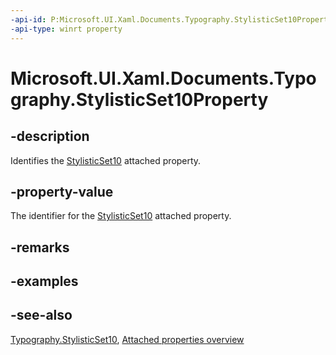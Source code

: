 ```yaml
---
-api-id: P:Microsoft.UI.Xaml.Documents.Typography.StylisticSet10Property
-api-type: winrt property
---
```


<!-- Property syntax
public Windows.UI.Xaml.DependencyProperty StylisticSet10Property { get; }
-->

# Microsoft.UI.Xaml.Documents.Typography.StylisticSet10Property

## -description
Identifies the [StylisticSet10](typography_stylisticset10.md) attached property.

## -property-value
The identifier for the [StylisticSet10](typography_stylisticset10.md) attached property.

## -remarks

## -examples

## -see-also

[Typography.StylisticSet10](typography_stylisticset10.md), [Attached properties overview](/windows/uwp/xaml-platform/attached-properties-overview)
